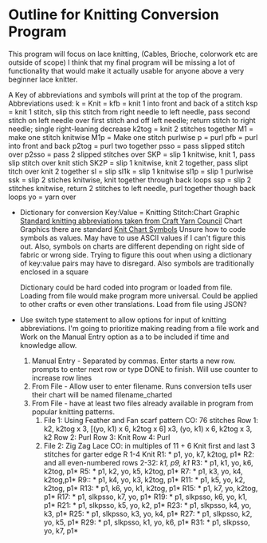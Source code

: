 # Outline for Knitting Conversion Program


This program will focus on lace knitting, (Cables, Brioche, colorwork etc are outside of scope)
I think that my final program will be missing a lot of functionality that would make it actually usable for anyone above a very beginner lace knitter.

A Key of abbreviations and symbols will print at the top of the program.
Abbreviations used: 
k = Knit = 
kfb = knit 1 into front and back of a stitch
ksp = 	knit 1 stitch, slip this stitch from right needle to left needle, pass second stitch on left needle over first stitch and off left needle; return stitch to right needle; single right-leaning decrease
k2tog = knit 2 stitches together
M1 = make one stitch knitwise
M1p = Make one stitch purlwise
p = purl
pfb = purl into front and back
p2tog = purl two together
psso = pass slipped stitch over
p2sso = pass 2 slipped stitches over
SKP = slip 1 knitwise, knit 1, pass slip stitch over knit stich
SK2P = slip 1 knitwise, knit 2 together, pass slipt titch over knit 2 together
sl = slip
sl1k = slip 1 knitwise
sl1p = slip 1 purlwise
ssk = slip 2 stiches knitwise, knit together through back loops
ssp = slip 2 stitches knitwise, return 2 stitches to left needle, purl together though back loops
yo = yarn over



* Dictionary for conversion
  Key:Value = Knitting Stitch:Chart Graphic
  [Standard knitting abbreviations taken from Craft Yarn Council](https://www.craftyarncouncil.com/standards/knitting-abbreviations)
  Chart Graphics there are standard [Knit Chart Symbols](https://www.craftyarncouncil.com/standards/knit-chart-symbols) Unsure how to code symbols as values.  May have to use ASCII values if I can't figure this out. Also, symbols on charts are different depending on right side of fabric or wrong side.  Trying to figure this oout when using a dictionary of key:value pairs may have to disregard. Also symbols are traditionally enclosed in a square 
  
  Dictionary could be hard coded into program or loaded from file.  Loading from file would make program more universal. Could be applied to other crafts or even other translations. Load from file using JSON?
 
 
* Use switch type statement to allow options for  input of knitting abbreviations.  I'm going to prioritize making reading from a file work and Work on the Manual Entry option as a to be included if time and knowledge allow. 
    1. Manual Entry  - Separated by commas.  Enter starts a new row. prompts to enter next row or type DONE to finish. 
      Will use counter to increase row lines
    1. From File - Allow user to enter filename.  Runs conversion tells user their chart will be named filename_charted
    1. From File - have at least two files already available in program from popular knitting patterns. 
         1. File 1: Using Feather and Fan scarf pattern
          CO: 76 stitches
          Row 1: k2, k2tog x 3, [(yo, k1) x 6, k2tog x 6] x3, (yo, k1) x 6, k2tog x 3, k2
          Row 2: Purl
          Row 3: Knit
          Row 4: Purl
       1.  File 2: Zig Zag Lace
          CO: in multiples of 11 + 6
          Knit first and last 3 stitches for garter edge
          R 1-4 Knit
          R1: * p1, yo, k7, k2tog, p1*
          R2: and all even-numbered rows 2-32: *k1, p9, k1*
          R3: * p1, k1, yo, k6, k2tog, p1*
          R5: * p1, k2, yo, k5, k2tog, p1*
          R7: * p1, k3, yo, k4, k2tog,p1*
          R9:: * p1, k4, yo, k3, k2tog, p1*
          R11: * p1, k5, yo, k2, k2tog, p1*
          R13: * p1, k6, yo, k1, k2tog, p1*
          R15: * p1, k7, yo, k2tog, p1*
          R17: * p1, slkpsso, k7, yo, p1*
          R19: * p1, slkpsso, k6, yo, k1, p1*
          R21: * p1, slkpsso, k5, yo, k2, p1*
          R23: * p1, slkpsso, k4, yo, k3, p1*
          R25: * p1, slkpsso, k3, yo, k4, p1*
          R27: * p1, slkpsso, k2, yo, k5, p1*
          R29: * p1, slkpsso, k1, yo, k6, p1*
          R31: * p1, slkpsso, yo, k7, p1*
